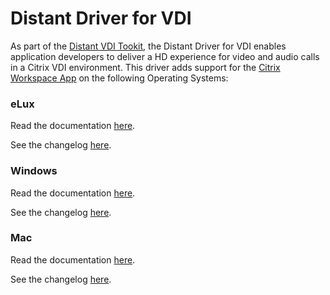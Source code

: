 # Distant Driver for VDI

As part of the [Distant VDI Tookit](https://github.com/RibbonCommunications/webrtc-vdi-toolkit), the Distant Driver for VDI enables application developers to deliver a HD experience for video and audio calls in a Citrix VDI environment. This driver adds support for the [Citrix Workspace App](https://docs.citrix.com/en-us/citrix-workspace-app.html) on the following Operating Systems:

### eLux
Read the documentation [here](eLux/README.md).

See the changelog [here](eLux/CHANGELOG.md).

### Windows
Read the documentation [here](windows/README.md).

See the changelog [here](windows/CHANGELOG.md).

### Mac
Read the documentation [here](mac/README.md).

See the changelog [here](mac/CHANGELOG.md).
